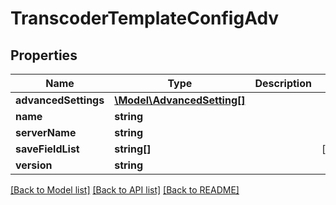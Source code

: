 # TranscoderTemplateConfigAdv

## Properties
Name | Type | Description | Notes
------------ | ------------- | ------------- | -------------
**advancedSettings** | [**\Model\AdvancedSetting[]**](AdvancedSetting.md) |  | 
**name** | **string** |  | 
**serverName** | **string** |  | 
**saveFieldList** | **string[]** |  | [optional] 
**version** | **string** |  | 

[[Back to Model list]](../README.md#documentation-for-models) [[Back to API list]](../README.md#documentation-for-api-endpoints) [[Back to README]](../README.md)


